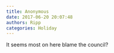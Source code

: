 ```yaml
---
title: Anonymous
date: 2017-06-20 20:07:48
authors: Ripp
categories: Holiday
---
```


 It seems most on here blame the council?